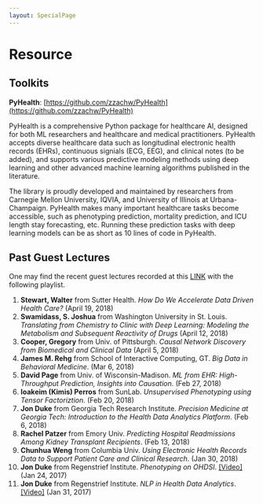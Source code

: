 ```yaml
---
layout: SpecialPage
---
```

# Resource

## Toolkits

**PyHealth**: [https://github.com/zzachw/PyHealth](https://github.com/zzachw/PyHealth)

PyHealth is a comprehensive Python package for healthcare AI, designed for both ML researchers and healthcare and medical practitioners. PyHealth accepts diverse healthcare data such as longitudinal electronic health records (EHRs), continuous signials (ECG, EEG), and clinical notes (to be added), and supports various predictive modeling methods using deep learning and other advanced machine learning algorithms published in the literature.

The library is proudly developed and maintained by researchers from Carnegie Mellon University, IQVIA, and University of Illinois at Urbana-Champaign. PyHealth makes many important healthcare tasks become accessible, such as phenotyping prediction, mortality prediction, and ICU length stay forecasting, etc. Running these prediction tasks with deep learning models can be as short as 10 lines of code in PyHealth.

## Past Guest Lectures

One may find the recent guest lectures recorded at this [LINK](https://cdnapisec.kaltura.com/p/2019031/sp/201903100/embedIframeJs/uiconf_id/40436601/partner_id/2019031/widget_id/1_2ipb2j47?iframeembed=true&playerId=kaltura_player_5aaa84d737fc5&flashvars[playlistAPI.kpl0Id]=1_pjxzalrg&flashvars[playlistAPI.autoContinue]=true&flashvars[playlistAPI.autoInsert]=true&flashvars[ks]=&flashvars[localizationCode]=en&flashvars[imageDefaultDuration]=30&flashvars[leadWithHTML5]=true&flashvars[forceMobileHTML5]=true&flashvars[nextPrevBtn.plugin]=true&flashvars[sideBarContainer.plugin]=true&flashvars[sideBarContainer.position]=left&flashvars[sideBarContainer.clickToClose]=true&flashvars[chapters.plugin]=true&flashvars[chapters.layout]=vertical&flashvars[chapters.thumbnailRotator]=false&flashvars[streamSelector.plugin]=true&flashvars[EmbedPlayer.SpinnerTarget]=videoHolder&flashvars[dualScreen.plugin]=true) with the following playlist.

1. **Stewart, Walter** from Sutter Health. *How Do We Accelerate Data Driven Health Care?* (April 19, 2018)
2. **Swamidass, S. Joshua** from Washington University in St. Louis. *Translating from Chemistry to Clinic with Deep Learning: Modeling the Metabolism and Subsequent Reactivity of Drugs* (April 12, 2018)
3. **Cooper, Gregory** from Univ. of Pittsburgh. *Causal Network Discovery from Biomedical and Clinical Data* (April 5, 2018)
4. **James M. Rehg** from School of Interactive Computing, GT. *Big Data in Behavioral Medicine*. (Mar 6, 2018)
5. **David Page** from Univ. of Wisconsin-Madison. *ML from EHR: High-Throughput Prediction, Insights into Causation*. (Feb 27, 2018)
6. **Ioakeim (Kimis) Perros** from SunLab. *Unsupervised Phenotyping using Tensor Factoriztion*. (Feb 20, 2018)
7. **Jon Duke** from Georgia Tech Research Institute. *Precision Medicine at Georgia Tech: Introduction to the Health Data Analytics Platform*. (Feb 6, 2018)
8. **Rachel Patzer** from Emory Univ. *Predicting Hospital Readmissions Among Kidney Transplant Recipients*. (Feb 13, 2018)
9. **Chunhua Weng** from Columbia Univ. *Using Electronic Health Records Data to Support Patient Care and Clinical Research*. (Jan 30, 2018)
10. **Jon Duke** from Regenstrief Institute. *Phenotyping on OHDSI*. [[Video]](https://bluejeans.com/s/Obo6Y/) (Jan 24, 2017)
11. **Jon Duke** from Regenstrief Institute. *NLP in Health Data Analytics*. [[Video]](https://bluejeans.com/s/q29hA/) (Jan 31, 2017)
<!--## Past Guest Lectures-->

<!--<span style="color:red">**Find slides of past guest lectures in T-Square resources**</span>.-->
<!--3. **Bess Searles** from Children's Healthcare of Atlanta *Value Based Care and Population Health*. (Feb 7, 2017, in class)
-->

<!--
1. **Jon Duke** from Regenstrief. *Natural Language Processing for Deep Phenotyping in Health Data Analytics*. (Jan 20, TSRB)
2. **Ben Snively** from AWS. *Analytics on the Cloud*. (Jan 21, in class)
3. **[Joyce Ho](http://joyceho.github.io/)** from Emory, *Clinically interpretable models for health data*. (Mar 3, in class)
4. **[Yubin Park](https://sites.google.com/site/yubindata/)** from Accordion Health, *Building a Platform for Value Based Payment*. (Mar 8, in clas)
5. **[Shamim Nemati](http://www.bmi.emory.edu/Nemati)** from Emory, *ICU data analysis using deep learning*. (Mar 10, in class)
6. **[Omer Inan](https://www.ece.gatech.edu/faculty-staff-directory/omer-t-inan)** from Gatech ECE. *Topic TODO*. (Mar 17, in class)
4. **[Xiong Li](http://www.mathcs.emory.edu/~lxiong/)** from Emory, *Privacy in Medical data*.(Apr 5, in class)
3. **[Munmun De Choudhury](http://www.munmund.net/index.html)** from Gatech IC. *Social media and health*. (Apr 7, in class)
6. **[Mark Braunstein](http://www.ic.gatech.edu/people/mark-braunstein)** from Gatech IC. *Healthcare Interoperability*. (Apr 12, in class)
7. **[Jim Rehg](http://rehg.org/)** from Gatech IC. *Behavioral Imaging*. (Apr 14, in class)
7. **[Jim Rehg](http://rehg.org/)** from Gatech IC. *Disease Progression*. (Apr 21, in class)
-->
